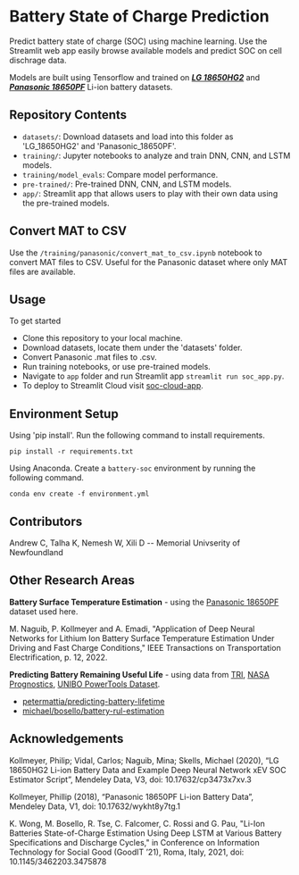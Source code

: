 # Battery State of Charge Prediction

Predict battery state of charge (SOC) using machine learning. Use the Streamlit web app easily browse available models and predict SOC on cell dischrage data.

Models are built using Tensorflow and trained on ***[LG 18650HG2](https://data.mendeley.com/datasets/cp3473x7xv/3)*** and ***[Panasonic 18650PF](https://data.mendeley.com/datasets/wykht8y7tg/1)*** Li-ion battery datasets.

## Repository Contents
- `datasets/`: Download datasets and load into this folder as 'LG_18650HG2' and 'Panasonic_18650PF'. 
- `training/`: Jupyter notebooks to analyze and train DNN, CNN, and LSTM models.
- `training/model_evals`: Compare model performance.
- `pre-trained/`: Pre-trained DNN, CNN, and LSTM models.
- `app/`: Streamlit app that allows users to play with their own data using the pre-trained models.

## Convert MAT to CSV
Use the `/training/panasonic/convert_mat_to_csv.ipynb` notebook to convert MAT files to CSV. Useful for the Panasonic dataset where only MAT files are available.

## Usage
To get started
- Clone this repository to your local machine.
- Download datasets, locate them under the 'datasets' folder.
- Convert Panasonic .mat files to .csv.
- Run training notebooks, or use pre-trained models.
- Navigate to `app` folder and run Streamlit app `streamlit run soc_app.py`.
- To deploy to Streamlit Cloud visit [soc-cloud-app](https://github.com/sautee/soc-cloud-app).

## Environment Setup
Using 'pip install'. Run the following command to install requirements.
```
pip install -r requirements.txt
```

Using Anaconda. Create a `battery-soc` environment by running the following command.
```
conda env create -f environment.yml
```

## Contributors
Andrew C, Talha K, Nemesh W, Xili D -- Memorial Univserity of Newfoundland

## Other Research Areas
**Battery Surface Temperature Estimation** - using the [Panasonic 18650PF](https://data.mendeley.com/datasets/wykht8y7tg/1) dataset used here.

M. Naguib, P. Kollmeyer and A. Emadi, "Application of Deep Neural Networks for Lithium Ion 
Battery Surface Temperature Estimation Under Driving and Fast Charge Conditions," IEEE 
Transactions on Transportation Electrification, p. 12, 2022. 

**Predicting Battery Remaining Useful Life** - using data from [TRI](https://data.matr.io/1/projects/5c48dd2bc625d700019f3204), [NASA Prognostics](https://www.nasa.gov/content/prognostics-center-of-excellence-data-set-repository), [UNIBO PowerTools Dataset](https://data.mendeley.com/datasets/n6xg5fzsbv/1).
- [petermattia/predicting-battery-lifetime](https://github.com/petermattia/predicting-battery-lifetime)
- [michael/bosello/battery-rul-estimation](https://github.com/MichaelBosello/battery-rul-estimation)

## Acknowledgements
Kollmeyer, Philip; Vidal, Carlos; Naguib, Mina; Skells, Michael  (2020), “LG 18650HG2 Li-ion Battery Data and Example Deep Neural Network xEV SOC Estimator Script”, Mendeley Data, V3, doi: 10.17632/cp3473x7xv.3

Kollmeyer, Phillip (2018), “Panasonic 18650PF Li-ion Battery Data”, Mendeley Data, V1, doi: 10.17632/wykht8y7tg.1

K. Wong, M. Bosello, R. Tse, C. Falcomer, C. Rossi and G. Pau, "Li-Ion Batteries State-of-Charge 
Estimation Using Deep LSTM at Various Battery Specifications and Discharge Cycles," in 
Conference on Information Technology for Social Good (GoodIT ’21), Roma, Italy, 2021, doi: 10.1145/3462203.3475878

